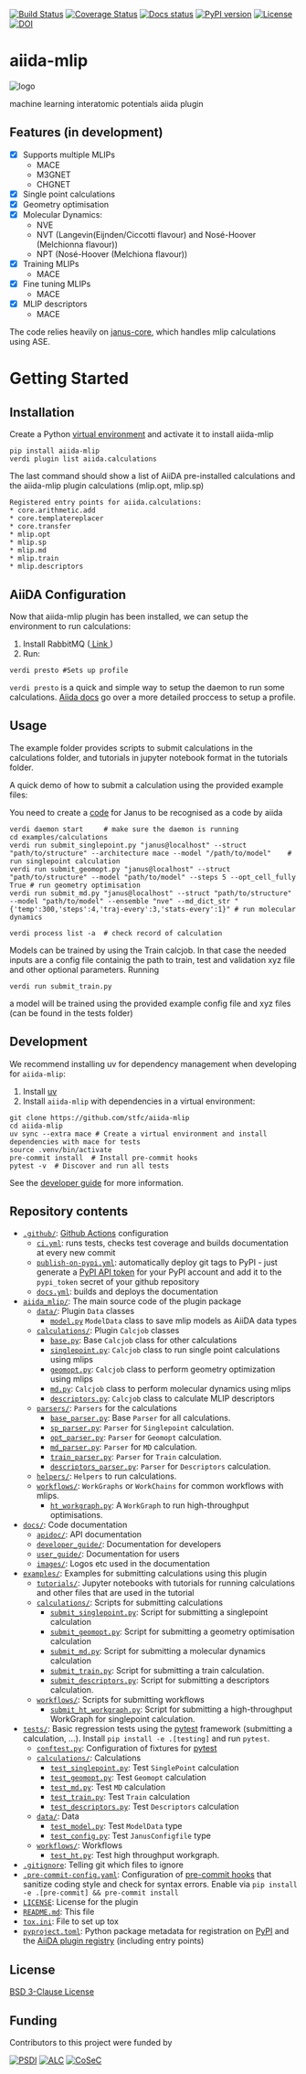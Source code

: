 [![Build Status][ci-badge]][ci-link]
[![Coverage Status][cov-badge]][cov-link]
[![Docs status][docs-badge]][docs-link]
[![PyPI version][pypi-badge]][pypi-link]
[![License][license-badge]][license-link]
[![DOI][doi-badge]][doi-link]

# aiida-mlip
![logo][logo]

machine learning interatomic potentials aiida plugin

## Features (in development)

- [x] Supports multiple MLIPs
  - MACE
  - M3GNET
  - CHGNET
- [x] Single point calculations
- [x] Geometry optimisation
- [x] Molecular Dynamics:
  - NVE
  - NVT (Langevin(Eijnden/Ciccotti flavour) and Nosé-Hoover (Melchionna flavour))
  - NPT (Nosé-Hoover (Melchiona flavour))
- [x] Training MLIPs
  - MACE
- [x] Fine tuning MLIPs
  - MACE
- [x] MLIP descriptors
  - MACE

The code relies heavily on [janus-core](https://github.com/stfc/janus-core), which handles mlip calculations using ASE.


# Getting Started

## Installation
Create a Python [virtual environment](https://docs.python.org/3/library/venv.html#creating-virtual-environments) and activate it to install aiida-mlip

```shell
pip install aiida-mlip
verdi plugin list aiida.calculations
```
The last command should show a list of AiiDA pre-installed calculations and the aiida-mlip plugin calculations (mlip.opt, mlip.sp)
```
Registered entry points for aiida.calculations:
* core.arithmetic.add
* core.templatereplacer
* core.transfer
* mlip.opt
* mlip.sp
* mlip.md
* mlip.train
* mlip.descriptors
```
## AiiDA Configuration

Now that aiida-mlip plugin has been installed, we can setup the environment to run calculations:

1. Install RabbitMQ ([ Link ](https://aiida.readthedocs.io/projects/aiida-core/en/stable/installation/guide_complete.html#rabbitmq))
2. Run:
```shell
verdi presto #Sets up profile
```
`verdi presto` is a quick and simple way to setup the daemon to run some calculations. [Aiida docs](https://aiida.readthedocs.io/projects/aiida-core/en/stable/installation/guide_complete.html#) go over a more detailed proccess to setup a profile.

## Usage

The example folder provides scripts to submit calculations in the calculations folder, and tutorials in jupyter notebook format in the tutorials folder.

A quick demo of how to submit a calculation using the provided example files:

You need to create a [code](https://aiida.readthedocs.io/projects/aiida-core/en/stable/howto/run_codes.html#how-to-create-a-code) for Janus to be recognised as a code by aiida

```shell
verdi daemon start     # make sure the daemon is running
cd examples/calculations
verdi run submit_singlepoint.py "janus@localhost" --struct "path/to/structure" --architecture mace --model "/path/to/model"    # run singlepoint calculation
verdi run submit_geomopt.py "janus@localhost" --struct "path/to/structure" --model "path/to/model" --steps 5 --opt_cell_fully True # run geometry optimisation
verdi run submit_md.py "janus@localhost" --struct "path/to/structure" --model "path/to/model" --ensemble "nve" --md_dict_str "{'temp':300,'steps':4,'traj-every':3,'stats-every':1}" # run molecular dynamics

verdi process list -a  # check record of calculation
```
Models can be trained by using the Train calcjob. In that case the needed inputs are a config file containig the path to train, test and validation xyz file and other optional parameters. Running
```shell
verdi run submit_train.py
```
a model will be trained using the provided example config file and xyz files (can be found in the tests folder)


## Development

We recommend installing uv for dependency management when developing for `aiida-mlip`:

1. Install [uv](https://docs.astral.sh/uv/getting-started/installation)
2. Install `aiida-mlip` with dependencies in a virtual environment:

```shell
git clone https://github.com/stfc/aiida-mlip
cd aiida-mlip
uv sync --extra mace # Create a virtual environment and install dependencies with mace for tests
source .venv/bin/activate
pre-commit install  # Install pre-commit hooks
pytest -v  # Discover and run all tests
```
See the [developer guide](https://stfc.github.io/aiida-mlip/developer_guide/index.html) for more information.


## Repository contents

* [`.github/`](.github/): [Github Actions](https://github.com/features/actions) configuration
  * [`ci.yml`](.github/workflows/ci.yml): runs tests, checks test coverage and builds documentation at every new commit
  * [`publish-on-pypi.yml`](.github/workflows/publish-on-pypi.yml): automatically deploy git tags to PyPI - just generate a [PyPI API token](https://pypi.org/help/#apitoken) for your PyPI account and add it to the `pypi_token` secret of your github repository
  * [`docs.yml`](.github/workflows/docs.yml): builds and deploys the documentation
* [`aiida_mlip/`](aiida_mlip/): The main source code of the plugin package
  * [`data/`](aiida_mlip/data/): Plugin `Data` classes
    * [`model.py`](aiida_mlip/data/model.py) `ModelData` class to save mlip models as AiiDA data types
  * [`calculations/`](aiida_mlip/calculations/): Plugin `Calcjob` classes
    * [`base.py`](aiida_mlip/calculations/base.py): Base `Calcjob` class for other calculations
    * [`singlepoint.py`](aiida_mlip/calculations/singlepoint.py): `Calcjob` class to run single point calculations using mlips
    * [`geomopt.py`](aiida_mlip/calculations/geomopt.py): `Calcjob` class to perform geometry optimization using mlips
    * [`md.py`](aiida_mlip/calculations/md.py): `Calcjob` class to perform molecular dynamics using mlips
    * [`descriptors.py`](aiida_mlip/calculations/descriptors.py): `Calcjob` class to calculate MLIP descriptors
  * [`parsers/`](aiida_mlip/parsers/): `Parsers` for the calculations
    * [`base_parser.py`](aiida_mlip/parsers/base_parser.py): Base `Parser` for all calculations.
    * [`sp_parser.py`](aiida_mlip/parsers/sp_parser.py): `Parser` for `Singlepoint` calculation.
    * [`opt_parser.py`](aiida_mlip/parsers/opt_parser.py): `Parser` for `Geomopt` calculation.
    * [`md_parser.py`](aiida_mlip/parsers/md_parser.py): `Parser` for `MD` calculation.
    * [`train_parser.py`](aiida_mlip/parsers/train_parser.py): `Parser` for `Train` calculation.
    * [`descriptors_parser.py`](aiida_mlip/parsers/descriptors_parser.py): `Parser` for `Descriptors` calculation.
  * [`helpers/`](aiida_mlip/helpers/): `Helpers` to run calculations.
  * [`workflows/`](aiida_mlip/workflows/): `WorkGraphs` or `WorkChains` for common workflows with mlips.
    * [`ht_workgraph.py`](aiida_mlip/workflows/ht_workgraph.py): A `WorkGraph` to run high-throughput optimisations.
* [`docs/`](docs/source/): Code documentation
  * [`apidoc/`](docs/source/apidoc/): API documentation
  * [`developer_guide/`](docs/source/developer_guide/): Documentation for developers
  * [`user_guide/`](docs/source/user_guide/): Documentation for users
  * [`images/`](docs/source/images/): Logos etc used in the documentation
* [`examples/`](examples/): Examples for submitting calculations using this plugin
  * [`tutorials/`](examples/tutorials/): Jupyter notebooks with tutorials for running calculations and other files that are used in the tutorial
  * [`calculations/`](examples/calculations/): Scripts for submitting calculations
    * [`submit_singlepoint.py`](examples/calculations/submit_singlepoint.py): Script for submitting a singlepoint calculation
    * [`submit_geomopt.py`](examples/calculations/submit_geomopt.py): Script for submitting a geometry optimisation calculation
    * [`submit_md.py`](examples/calculations/submit_md.py): Script for submitting a molecular dynamics calculation
    * [`submit_train.py`](examples/calculations/submit_train.py): Script for submitting a train calculation.
    * [`submit_descriptors.py`](examples/calculations/submit_descriptors.py): Script for submitting a descriptors calculation.
  * [`workflows/`](examples/workflows/): Scripts for submitting workflows
    * [`submit_ht_workgraph.py`](examples/workflows/submit_ht_workgraph.py): Script for submitting a high-throughput WorkGraph for singlepoint calculation.
* [`tests/`](tests/): Basic regression tests using the [pytest](https://docs.pytest.org/en/latest/) framework (submitting a calculation, ...). Install `pip install -e .[testing]` and run `pytest`.
  * [`conftest.py`](tests/conftest.py): Configuration of fixtures for [pytest](https://docs.pytest.org/en/latest/)
  * [`calculations/`](tests/calculations): Calculations
    * [`test_singlepoint.py`](tests/calculations/test_singlepoint.py): Test `SinglePoint` calculation
    * [`test_geomopt.py`](tests/calculations/test_geomopt.py): Test `Geomopt` calculation
    * [`test_md.py`](tests/calculations/test_md.py): Test `MD` calculation
    * [`test_train.py`](tests/calculations/test_train.py): Test `Train` calculation
    * [`test_descriptors.py`](tests/calculations/test_descriptors.py): Test `Descriptors` calculation
  * [`data/`](tests/data): Data
    * [`test_model.py`](tests/data/test_model.py): Test `ModelData` type
    * [`test_config.py`](tests/data/test_config.py): Test `JanusConfigfile` type
  * [`workflows/`](tests/workflows): Workflows
    * [`test_ht.py`](tests/workflows/test_ht.py): Test high throughput workgraph.
* [`.gitignore`](.gitignore): Telling git which files to ignore
* [`.pre-commit-config.yaml`](.pre-commit-config.yaml): Configuration of [pre-commit hooks](https://pre-commit.com/) that sanitize coding style and check for syntax errors. Enable via `pip install -e .[pre-commit] && pre-commit install`
* [`LICENSE`](LICENSE): License for the plugin
* [`README.md`](README.md): This file
* [`tox.ini`](tox.ini): File to set up tox
* [`pyproject.toml`](pyproject.toml): Python package metadata for registration on [PyPI](https://pypi.org/) and the [AiiDA plugin registry](https://aiidateam.github.io/aiida-registry/) (including entry points)


## License

[BSD 3-Clause License](LICENSE)

## Funding

Contributors to this project were funded by

[![PSDI](https://raw.githubusercontent.com/stfc/aiida-mlip/main/docs/source/images/psdi-100.webp)](https://www.psdi.ac.uk/)
[![ALC](https://raw.githubusercontent.com/stfc/aiida-mlip/main/docs/source/images/alc-100.webp)](https://adalovelacecentre.ac.uk/)
[![CoSeC](https://raw.githubusercontent.com/stfc/aiida-mlip/main/docs/source/images/cosec-100.webp)](https://www.scd.stfc.ac.uk/Pages/CoSeC.aspx)


[ci-badge]: https://github.com/stfc/aiida-mlip/workflows/ci/badge.svg
[ci-link]: https://github.com/stfc/aiida-mlip/actions
[cov-badge]: https://coveralls.io/repos/github/stfc/aiida-mlip/badge.svg?branch=main
[cov-link]: https://coveralls.io/github/stfc/aiida-mlip?branch=main
[docs-badge]: https://github.com/stfc/aiida-mlip/actions/workflows/docs.yml/badge.svg
[docs-link]: https://stfc.github.io/aiida-mlip/
[pypi-badge]: https://badge.fury.io/py/aiida-mlip.svg
[pypi-link]: https://badge.fury.io/py/aiida-mlip
[license-badge]: https://img.shields.io/badge/License-BSD_3--Clause-blue.svg
[license-link]: https://opensource.org/licenses/BSD-3-Clause
[doi-link]: https://zenodo.org/badge/latestdoi/750834002
[doi-badge]: https://zenodo.org/badge/750834002.svg
[logo]: https://raw.githubusercontent.com/stfc/aiida-mlip/main/docs/source/images/aiida-mlip-100.png
